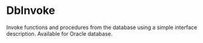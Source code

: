 DbInvoke
========

Invoke functions and procedures from the database using a simple interface description. Available for Oracle database.
